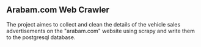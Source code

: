 ## Arabam.com Web Crawler
The project aimes to collect and clean the details of the vehicle sales advertisements on the "arabam.com" website using scrapy and write them to the postgresql database.
